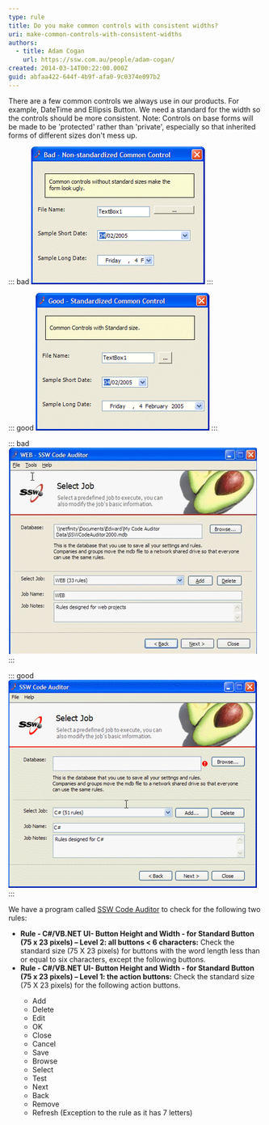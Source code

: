 ```yaml
---
type: rule
title: Do you make common controls with consistent widths?
uri: make-common-controls-with-consistent-widths
authors:
  - title: Adam Cogan
    url: https://ssw.com.au/people/adam-cogan/
created: 2014-03-14T00:22:00.000Z
guid: abfaa422-644f-4b9f-afa0-9c0374e097b2
---
```

There are a few common controls we always use in our products. For example, DateTime and Ellipsis Button. We need a standard for the width so the controls should be more consistent.
Note: Controls on base forms will be made to be 'protected' rather than 'private', especially so that inherited forms of different sizes don't mess up.

<!--endintro-->

::: bad
![Figure: Bad example - Control sizes are not consistent.](commoncontrolbad.gif)
:::

::: good
![Figure: Good example - Control sizes are all standard and consistent.](commoncontrolgood.gif)
:::

::: bad
![Figure: Bad example - Non-standard size for Add & Delete buttons.](adddeletebad.gif)
:::

::: good
![Figure: Good example - Standard size (75 X 23 pixels) for Add & Delete buttons.](adddeletegood.gif)
:::

We have a program called [SSW Code Auditor](https://ssw.com.au/ssw/CodeAuditor/Rules.aspx#CommonControl) to check for the following two rules: 
<ul>
<li><b>Rule - C#/VB.NET UI- Button Height and Width - for Standard Button (75 x 23 pixels) &#8211; Level 2: all buttons < 6 characters:</b> Check the standard size (75 X 23 pixels) for buttons with the word length less than or equal to six characters, except the following buttons. 
<li><b>Rule - C#/VB.NET UI- Button Height and Width - for Standard Button (75 x 23 pixels) &#8211; Level 1: the action buttons:</b> Check the standard size (75 X 23 pixels) for the following action buttons.</li><ul> <li>Add</li> <li>Delete</li> <li>Edit </li> <li>OK</li> <li>Close</li> <li>Cancel</li> <li>Save</li> <li>Browse</li> <li>Select</li> <li>Test</li> <li>Next</li> <li>Back</li> <li>Remove</li> <li>Refresh (Exception to the rule as it has 7 letters)</li> </ul> </ul>
